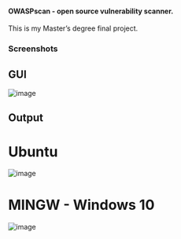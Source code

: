 #### OWASPscan - open source vulnerability scanner.
This is my Master’s degree final project.



### Screenshots

## GUI
![image](https://user-images.githubusercontent.com/25755345/56935371-3b8ce080-6af9-11e9-9677-baff80bbf484.png)

## Output

# Ubuntu
![image](https://user-images.githubusercontent.com/25755345/56098862-fc15a000-5f0d-11e9-8ce0-38e24cca7c57.png)


# MINGW - Windows 10
![image](https://user-images.githubusercontent.com/25755345/55914848-d8dab000-5bf0-11e9-9d7b-2acc5f6b5bdf.png)

